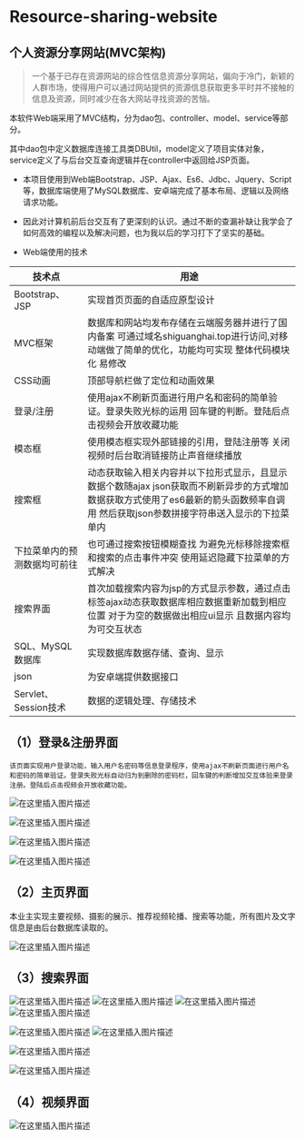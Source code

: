 # Resource-sharing-website
## 个人资源分享网站(MVC架构)

>一个基于已存在资源网站的综合性信息资源分享网站，偏向于冷门，新颖的人群市场，使得用户可以通过网站提供的资源信息获取更多平时并不接触的信息及资源，同时减少在各大网站寻找资源的苦恼。

本软件Web端采用了MVC结构，分为dao包、controller、model、service等部分。

其中dao包中定义数据库连接工具类DBUtil，model定义了项目实体对象，service定义了与后台交互查询逻辑并在controller中返回给JSP页面。

- 本项目使用到Web端Bootstrap、JSP、Ajax、Es6、Jdbc、Jquery、Script等，数据库端使用了MySQL数据库、安卓端完成了基本布局、逻辑以及网络请求功能。
- 因此对计算机前后台交互有了更深刻的认识。通过不断的查漏补缺让我学会了如何高效的编程以及解决问题，也为我以后的学习打下了坚实的基础。

- Web端使用的技术

| 技术点 | 用途 |
|--|--|
| Bootstrap、JSP |  实现首页页面的自适应原型设计|
|MVC框架	|数据库和网站均发布存储在云端服务器并进行了国内备案 可通过域名shiguanghai.top进行访问,对移动端做了简单的优化，功能均可实现 整体代码模块化 易修改
|CSS动画|	顶部导航栏做了定位和动画效果
|登录/注册|	使用ajax不刷新页面进行用户名和密码的简单验证。登录失败光标的运用 回车键的判断。登陆后点击视频会开放收藏功能|
|模态框	|使用模态框实现外部链接的引用，登陆注册等 关闭视频时后台取消链接防止声音继续播放
|搜索框|	动态获取输入相关内容并以下拉形式显示，且显示数据个数随ajax json获取而不刷新异步的方式增加 数据获取方式使用了es6最新的箭头函数频率自调用 然后获取json参数拼接字符串送入显示的下拉菜单内
|下拉菜单内的预测数据均可前往|	也可通过搜索按钮模糊查找 为避免光标移除搜索框和搜索的点击事件冲突 使用延迟隐藏下拉菜单的方式解决
|搜索界面	|首次加载搜索内容为jsp的方式显示参数，通过点击标签ajax动态获取数据库相应数据重新加载到相应位置 对于为空的数据做出相应ui显示 且数据内容均为可交互状态
|SQL、MySQL数据库|	实现数据库数据存储、查询、显示
|json|	为安卓端提供数据接口
|Servlet、Session技术	|数据的逻辑处理、存储技术


## （1）登录&注册界面
	该页面实现用户登录功能，输入用户名密码等信息登录程序，使用ajax不刷新页面进行用户名和密码的简单验证。登录失败光标自动归为到删除的密码栏，回车键的判断增加交互体验来登录注册。登陆后点击视频会开放收藏功能。
![在这里插入图片描述](https://img-blog.csdnimg.cn/20201029170438835.png#pic_center)

![在这里插入图片描述](https://img-blog.csdnimg.cn/20201029170444198.png#pic_center)

![在这里插入图片描述](https://img-blog.csdnimg.cn/20201029170449454.png#pic_center)

![在这里插入图片描述](https://img-blog.csdnimg.cn/20201029170458280.png#pic_center)


## （2）主页界面

本业主实现主要视频、摄影的展示、推荐视频轮播、搜索等功能，所有图片及文字信息是由后台数据库读取的。

![在这里插入图片描述](https://img-blog.csdnimg.cn/20201029170529401.png?x-oss-process=image/watermark,type_ZmFuZ3poZW5naGVpdGk,shadow_10,text_aHR0cHM6Ly9ibG9nLmNzZG4ubmV0L3FxXzQ1MTQ5MjU2,size_16,color_FFFFFF,t_70#pic_center)
## （3）搜索界面

![在这里插入图片描述](https://img-blog.csdnimg.cn/20201029170547882.png#pic_center)
![在这里插入图片描述](https://img-blog.csdnimg.cn/20201029170552888.png#pic_center)
![在这里插入图片描述](https://img-blog.csdnimg.cn/20201029170558833.png#pic_center)
![在这里插入图片描述](https://img-blog.csdnimg.cn/20201029170603221.png?x-oss-process=image/watermark,type_ZmFuZ3poZW5naGVpdGk,shadow_10,text_aHR0cHM6Ly9ibG9nLmNzZG4ubmV0L3FxXzQ1MTQ5MjU2,size_16,color_FFFFFF,t_70#pic_center)

![在这里插入图片描述](https://img-blog.csdnimg.cn/20201029170623322.png?x-oss-process=image/watermark,type_ZmFuZ3poZW5naGVpdGk,shadow_10,text_aHR0cHM6Ly9ibG9nLmNzZG4ubmV0L3FxXzQ1MTQ5MjU2,size_16,color_FFFFFF,t_70#pic_center)
![在这里插入图片描述](https://img-blog.csdnimg.cn/20201029170628631.png?x-oss-process=image/watermark,type_ZmFuZ3poZW5naGVpdGk,shadow_10,text_aHR0cHM6Ly9ibG9nLmNzZG4ubmV0L3FxXzQ1MTQ5MjU2,size_16,color_FFFFFF,t_70#pic_center)

![在这里插入图片描述](https://img-blog.csdnimg.cn/20201029170702408.png?x-oss-process=image/watermark,type_ZmFuZ3poZW5naGVpdGk,shadow_10,text_aHR0cHM6Ly9ibG9nLmNzZG4ubmV0L3FxXzQ1MTQ5MjU2,size_16,color_FFFFFF,t_70#pic_center)

![在这里插入图片描述](https://img-blog.csdnimg.cn/20201029170707576.png?x-oss-process=image/watermark,type_ZmFuZ3poZW5naGVpdGk,shadow_10,text_aHR0cHM6Ly9ibG9nLmNzZG4ubmV0L3FxXzQ1MTQ5MjU2,size_16,color_FFFFFF,t_70#pic_center)

## （4）视频界面

![在这里插入图片描述](https://img-blog.csdnimg.cn/20201029170724769.png?x-oss-process=image/watermark,type_ZmFuZ3poZW5naGVpdGk,shadow_10,text_aHR0cHM6Ly9ibG9nLmNzZG4ubmV0L3FxXzQ1MTQ5MjU2,size_16,color_FFFFFF,t_70#pic_center)



